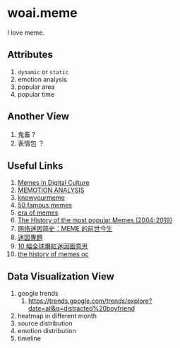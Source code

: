 # woai.meme

I love meme.

## Attributes

1. `dynamic` or `static`
2. emotion analysis
4. popular area
5. popular time

## Another View

1. 鬼畜 ?
2. 表情包 ？

## Useful Links

1. [Memes in Digital Culture](https://www.rosario.gob.ar/inicio/sites/default/files/2024-09/Memes%20in%20Digital%20Culture%20-Limor%20Shifman.pdf)
2. [MEMOTION ANALYSIS](https://arxiv.org/pdf/2008.03781v1)
3. [knowyourmeme](https://knowyourmeme.com/memes/memes)
4. [50 famous memes](https://triad-city-beat.com/50-famous-memes-and-what-they-mean/)
5. [era of memes](https://www.reddit.com/r/decadeology/comments/1bbvr8g/which_era_of_memes_is_your_least_and_most/)
6. [The History of the most popular Memes (2004-2019)](https://www.reddit.com/r/videos/comments/be64op/the_history_of_the_most_popular_memes_20042019/)
7. [网络迷因简史：MEME 的前世今生](https://www.sohu.com/a/429084415_455313)
8. [迷因專題](https://dq.yam.com/post/13085)
9. [10 幅全球爆紅迷因圖意思](https://www.madamefigaro.hk/art/meme-%e8%bf%b7%e5%9b%a0-110213/10/)
10. [the history of memes oc](https://www.reddit.com/r/memes/comments/o7x2fx/the_history_of_memes_oc/)


## Data Visualization View

1. google trends
   1. https://trends.google.com/trends/explore?date=all&q=distracted%20boyfriend
2. heatmap in different month
3. source distribution
4. emotion distribution
5. timeline

